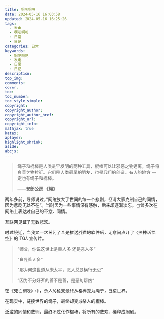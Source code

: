 ```yaml
---
title: 啊吧啊吧
date: 2024-05-16 16:03:58
updated: 2024-05-16 16:25:26
tags:
  - 发电
  - 啊吧啊吧
  - 日常
  - 日记
categories: 日常
keywords:
  - 啊吧啊吧
  - 发电
  - 日常
  - 日记
description: 
top_img:
comments:
cover:
toc:
toc_number:
toc_style_simple:
copyright:
copyright_author:
copyright_author_href:
copyright_url:
copyright_info:
mathjax: true
katex:
aplayer:
highlight_shrink:
aside:
abcjs:
---
```

> 绳子和棍棒是人类最早发明的两种工具，棍棒可以让邪恶之物远离，绳子将良善之物拉近。它们是人类最早的朋友，也是我们的创造。有人的地方 一定也有绳子和棍棒。
>
> **——安部公房 《绳》**

两年多前，导师说过，”网络放大了世间的每一个悲剧，但请大家克制自己的同情，因为悲剧无处不在“。当时因为一些事情深有感触，后来却逐渐淡忘。也曾多次在网络上表达过自己的不忿、同情。

互联网见证了无数悲欢。

时过境迁，当我又一次关闭了全是推送胖猫的软件后，无意间点开了《黑神话悟空》的 TGA 宣传片。

> ”师父，你说这世上是善人多 还是恶人多“
>
> “自是善人多”
>
> "那为何这世道从未太平，恶人总是横行无忌"
>
> ”因为不分好歹的善不是善，是恶的帮凶“

在《死亡搁浅》中，杀人的枪支最终从棍棒变为绳子，链接世界。

在现实中，链接世界的绳子，最终却变成杀人的棍棒。

泛滥的同情和悲悯，最终不过化作棍棒，将所有的悲欢，稀释成闹剧。
